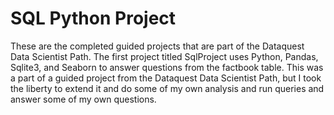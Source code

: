 # SQL Python Project
These are the completed guided projects that are part of the Dataquest Data Scientist Path. The first project titled SqlProject uses Python, Pandas, Sqlite3, and Seaborn to answer questions from the factbook table. This was a part of a guided project from the Dataquest Data Scientist Path, but I took the liberty to extend it and do some of my own analysis and run queries and answer some of my own questions.
